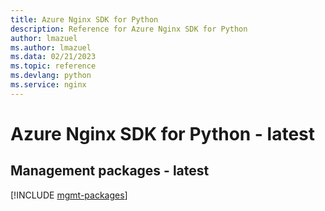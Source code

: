 ```yaml
---
title: Azure Nginx SDK for Python
description: Reference for Azure Nginx SDK for Python
author: lmazuel
ms.author: lmazuel
ms.data: 02/21/2023
ms.topic: reference
ms.devlang: python
ms.service: nginx
---
```

# Azure Nginx SDK for Python - latest

## Management packages - latest
[!INCLUDE [mgmt-packages](nginx-mgmt-index.md)]